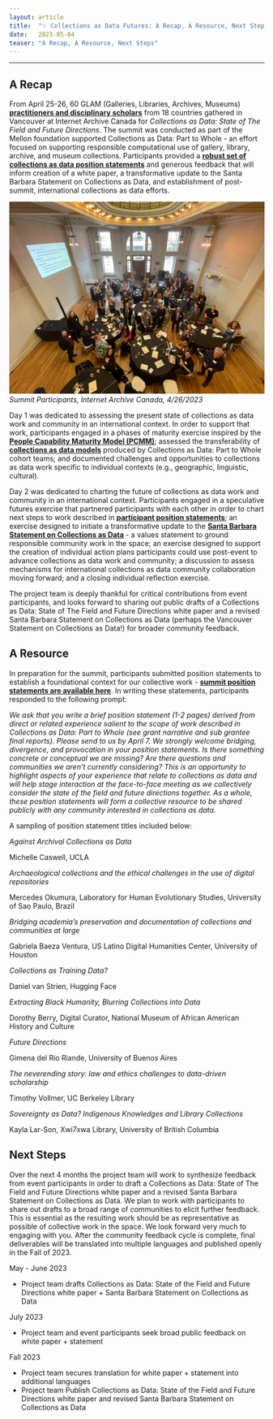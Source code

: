 ```yaml
---
layout: article
title:  "✨ Collections as Data Futures: A Recap, A Resource, Next Steps ✨"
date:   2023-05-04 
teaser: "A Recap, A Resource, Next Steps"
---
```

---

## A Recap

From April 25-26, 60 GLAM (Galleries, Libraries, Archives, Museums) [**practitioners and disciplinary scholars**](https://collectionsasdata.github.io/part2whole/iac/) from 18 countries gathered in Vancouver at Internet Archive Canada for *Collections as Data: State of The Field and Future Directions*. The summit was conducted as part of the Mellon foundation supported Collections as Data: Part to Whole - an effort focused on supporting responsible computational use of gallery, library, archive, and museum collections. Participants provided a [**robust set of collections as data position statements**](https://zenodo.org/record/7888576#.ZFO5O-zMI-Q) and generous feedback that will inform creation of a white paper, a transformative update to the Santa Barbara Statement on Collections as Data, and establishment of post-summit, international collections as data efforts.

![](https://github.com/collectionsasdata/part2whole/raw/master/_posts/iac_summit_participants_20230426.jpeg) *Summit Participants, Internet Archive Canada, 4/26/2023*

Day 1 was dedicated to assessing the present state of collections as data work and community in an international context. In order to support that work, participants engaged in a phases of maturity exercise inspired by the [**People Capability Maturity Model (PCMM)**](https://resources.sei.cmu.edu/library/asset-view.cfm?assetid=5329); assessed the transferability of [**collections as data models**](https://osf.io/r9n3s/wiki/home/) produced by Collections as Data: Part to Whole cohort teams; and documented challenges and opportunities to collections as data work specific to individual contexts (e.g., geographic, linguistic, cultural). 

Day 2 was dedicated to charting the future of collections as data work and community in an international context. Participants engaged in a speculative futures exercise that partnered participants with each other in order to chart next steps to work described in [**participant position statements**](https://zenodo.org/record/7888576#.ZFGcFezMI-Q); an exercise designed to initiate a transformative update to the [**Santa Barbara Statement on Collections as Data**](https://collectionsasdata.github.io/statement/) - a values statement to ground responsible community work in the space; an exercise designed to support the creation of individual action plans participants could use post-event to advance collections as data work and community; a discussion to assess mechanisms for international collections as data community collaboration moving forward; and a closing individual reflection exercise. 

The project team is deeply thankful for critical contributions from event participants, and looks forward to sharing out public drafts of a Collections as Data: State of The Field and Future Directions white paper and a revised Santa Barbara Statement on Collections as Data (perhaps the Vancouver Statement on Collections as Data!) for broader community feedback.

## A Resource

In preparation for the summit, participants submitted position statements to establish a foundational context for our collective work - [**summit position statements are available here**](https://zenodo.org/record/7888576#.ZFGcFezMI-Q). In writing these statements, participants responded to the following prompt:

*We ask that you write a brief position statement (1-2 pages) derived from direct or related experience salient to the scope of work described in Collections as Data: Part to Whole (see grant narrative and sub grantee final reports). Please send to us by April 7. We strongly welcome bridging, divergence, and provocation in your position statements. Is there something concrete or conceptual we are missing? Are there questions and communities we aren’t currently considering? This is an opportunity to highlight aspects of your experience that relate to collections as data and will help stage interaction at the face-to-face meeting as we collectively consider the state of the field and future directions together. As a whole, these position statements will form a collective resource to be shared publicly with any community interested in collections as data.*

A sampling of position statement titles included below:

*Against Archival Collections as Data*

Michelle Caswell, UCLA

*Archaeological collections and the ethical challenges in the use of digital repositories*

Mercedes Okumura, Laboratory for Human Evolutionary Studies, University of Sao Paulo, Brazil	

*Bridging academia’s preservation and documentation of collections and communities at large*

Gabriela Baeza Ventura, US Latino Digital Humanities Center, University of Houston

*Collections as Training Data?*

Daniel van Strien, Hugging Face

*Extracting Black Humanity, Blurring Collections into Data*	

Dorothy Berry, Digital Curator, National Museum of African American History and Culture

*Future Directions*

Gimena del Rio Riande, University of Buenos Aires

*The neverending story: law and ethics challenges to data-driven scholarship*

Timothy Vollmer, UC Berkeley Library

*Sovereignty as Data? Indigenous Knowledges and Library Collections*

Kayla Lar-Son, Xwi7xwa Library, University of British Columbia

## Next Steps

Over the next 4 months the project team will work to synthesize feedback from event participants in order to draft a Collections as Data: State of The Field and Future Directions white paper and a revised Santa Barbara Statement on Collections as Data. We plan to work with participants to share out drafts to a broad range of communities to elicit further feedback.  This is essential as the resulting work should be as representative as possible of collective work in the space. We look forward very much to engaging with you. After the community feedback cycle is complete, final deliverables will be translated into multiple languages and published openly in the Fall of 2023. 

May - June 2023
* Project team drafts Collections as Data: State of the Field and Future Directions white paper + Santa Barbara Statement on Collections as Data 

July 2023
* Project team and event participants seek broad public feedback on white paper + statement 

Fall 2023
* Project team secures translation for white paper + statement into additional languages
* Project team Publish Collections as Data: State of the Field and Future Directions white paper and revised Santa Barbara Statement on Collections as Data
